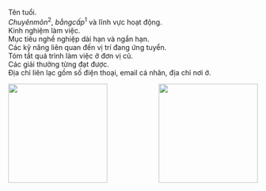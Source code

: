 Tên tuổi.  
$Chuyên môn^2$, $bằng cấp^1$ và lĩnh vực hoạt động.  
Kinh nghiệm làm việc.  
Mục tiêu nghề nghiệp dài hạn và ngắn hạn.  
Các kỹ năng liên quan đến vị trí đang ứng tuyển.  
Tóm tắt quá trình làm việc ở đơn vị cũ.  
Các giải thưởng từng đạt được.  
Địa chỉ liên lạc gồm số điện thoại, email cá nhân, địa chỉ nơi ở.  

  <img height=200 align="left" src="https://github-readme-stats.vercel.app/api?username=anuraghazra" />
  <img height=200 align="right" src="https://github-readme-stats.vercel.app/api/top-langs?username=anuraghazra&layout=compact&langs_count=8&card_width=320" />

